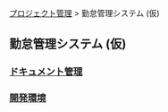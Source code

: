 [プロジェクト管理](../index.html) > 勤怠管理システム (仮)

## 勤怠管理システム (仮)
### [ドキュメント管理](./documents/index.html)

### [開発環境](http://54.248.65.156/)